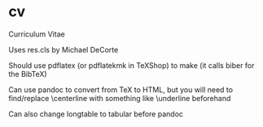 # cv

Curriculum Vitae

Uses res.cls by Michael DeCorte

Should use pdflatex (or pdflatekmk in TeXShop) to make (it calls biber for the BibTeX)

Can use pandoc to convert from TeX to HTML, but you will need to find/replace \centerline with something like \underline beforehand

Can also change longtable to tabular before pandoc